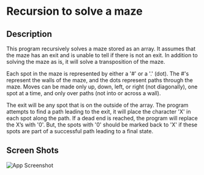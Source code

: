 # Recursion to solve a maze
## Description

This program recursively solves a maze stored as an array. It assumes that the maze has an exit and is unable to tell if there is not an exit. In addition to solving the maze as is, it will solve a transposition of the maze.

Each spot in the maze is represented by either a '#' or a '.' (dot). The #'s represent the walls of the maze, and the dots represent paths through the maze. Moves can be made only up, down, left, or right (not diagonally), one spot at a time, and only over paths (not into or across a wall).

The exit will be any spot that is on the outside of the array. The program attempts to find a path leading to the exit, it will place the character 'X' in each spot along the path. If a dead end is reached, the program will replace the X’s with '0'. But, the spots with '0' should be marked back to 'X' if these spots are part of a successful path leading to a final state.

## Screen Shots
![App Screenshot](https://imgur.com/a/78zeiCE)


